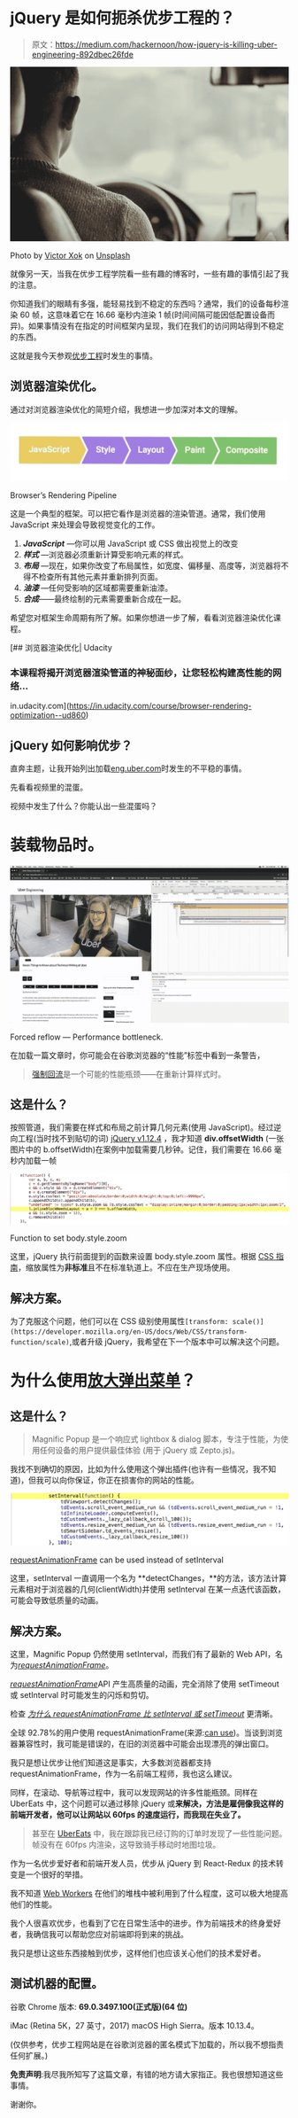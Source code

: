 # jQuery 是如何扼杀优步工程的？

> 原文：<https://medium.com/hackernoon/how-jquery-is-killing-uber-engineering-892dbec26fde>

![](img/aeee795129a2d10b4d306705d54cf474.png)

Photo by [Victor Xok](https://unsplash.com/photos/qd-zd2MoeE8?utm_source=unsplash&utm_medium=referral&utm_content=creditCopyText) on [Unsplash](https://unsplash.com/search/photos/uber?utm_source=unsplash&utm_medium=referral&utm_content=creditCopyText)

就像另一天，当我在优步工程学院看一些有趣的博客时，一些有趣的事情引起了我的注意。

你知道我们的眼睛有多强，能轻易找到不稳定的东西吗？通常，我们的设备每秒渲染 60 帧，这意味着它在 16.66 毫秒内渲染 1 帧(时间间隔可能因低配置设备而异)。如果事情没有在指定的时间框架内呈现，我们在我们的访问网站得到不稳定的东西。

这就是我今天参观[优步工程](https://eng.uber.com/)时发生的事情。

## 浏览器渲染优化。

通过对浏览器渲染优化的简短介绍，我想进一步加深对本文的理解。

![](img/caf812173c8d8ede8cde578a08d6008e.png)

Browser’s Rendering Pipeline

这是一个典型的框架。可以把它看作是浏览器的渲染管道。通常，我们使用 JavaScript 来处理会导致视觉变化的工作。

1.  ***JavaScript*** —你可以用 JavaScript 或 CSS 做出视觉上的改变
2.  ***样式*** —浏览器必须重新计算受影响元素的样式。
3.  ***布局*** —现在，如果你改变了布局属性，如宽度、偏移量、高度等，浏览器将不得不检查所有其他元素并重新排列页面。
4.  ***油漆*** —任何受影响的区域都需要重新油漆。
5.  ***合成***——最终绘制的元素需要重新合成在一起。

希望您对框架生命周期有所了解。如果你想进一步了解，看看浏览器渲染优化课程。

[](https://in.udacity.com/course/browser-rendering-optimization--ud860) [## 浏览器渲染优化| Udacity

### 本课程将揭开浏览器渲染管道的神秘面纱，让您轻松构建高性能的网络…

in.udacity.com](https://in.udacity.com/course/browser-rendering-optimization--ud860) 

## jQuery 如何影响优步？

直奔主题，让我开始列出加载[eng.uber.com](https://eng.uber.com/)时发生的不平稳的事情。

先看看视频里的混蛋。

视频中发生了什么？你能认出一些混蛋吗？

# 装载物品时。

![](img/73e5ef06ae0b777fe07eb5eec5f054bb.png)

Forced reflow — Performance bottleneck.

在加载一篇文章时，你可能会在谷歌浏览器的“性能”标签中看到一条警告，

> [强制回流](https://developers.google.com/web/tools/chrome-devtools/../../fundamentals/performance/rendering/avoid-large-complex-layouts-and-layout-thrashing#avoid-forced-synchronous-layouts)是一个可能的性能瓶颈——在重新计算样式时。

## 这是什么？

按照管道，我们需要在样式和布局之前计算几何元素(使用 JavaScript)。经过逆向工程(当时找不到贴切的词) [jQuery v1.12.4](https://code.jquery.com/jquery-1.12.4.js) ，我才知道 **div.offsetWidth** (一张图片中的 b.offsetWidth)在案例中加载需要几秒钟。记住，我们需要在 16.66 毫秒内加载一帧

![](img/a3a74c45f1eb1e81a32df4ae8ea3bccf.png)

Function to set body.style.zoom

这里，jQuery 执行前面提到的函数来设置 body.style.zoom 属性。根据 [CSS 指南](https://developer.mozilla.org/en-US/docs/Web/CSS/zoom)，缩放属性为**非标准**且不在标准轨道上。不应在生产现场使用。

## 解决方案。

为了克服这个问题，他们可以在 CSS 级别使用属性`[transform: scale()](https://developer.mozilla.org/en-US/docs/Web/CSS/transform-function/scale)`,或者升级 jQuery，我希望在下一个版本中可以解决这个问题。

# 为什么使用[放大弹出菜单](http://dimsemenov.com/plugins/magnific-popup/)？

## 这是什么？

> Magnific Popup 是一个响应式 lightbox & dialog 脚本，专注于性能，为使用任何设备的用户提供最佳体验
> (用于 jQuery 或 Zepto.js)。

我找不到确切的原因，比如为什么使用这个弹出插件(也许有一些情况，我不知道)，但我可以向你保证，你正在损害你的网站的性能。

![](img/4e2e30449143663e4b893b25e0c81c92.png)

[requestAnimationFrame](https://developer.mozilla.org/en-US/docs/Web/API/window/requestAnimationFrame) can be used instead of setInterval

这里，setInterval 一直调用一个名为 **detectChanges，**的方法，该方法计算元素相对于浏览器的几何(clientWidth)并使用 setInterval 在某一点迭代该函数，可能会导致低质量的动画。

## 解决方案。

这里，Magnific Popup 仍然使用 setInterval，而我们有了最新的 Web API，名为[*requestAnimationFrame*](https://developer.mozilla.org/en-US/docs/Web/API/window/requestAnimationFrame)。

[*requestAnimationFrame*](https://developer.mozilla.org/en-US/docs/Web/API/window/requestAnimationFrame)API 产生高质量的动画，完全消除了使用 setTimeout 或 setInterval 时可能发生的闪烁和剪切。

检查 [*为什么 requestAnimationFrame 比 setInterval 或 setTimeout*](https://stackoverflow.com/questions/38709923/why-is-requestanimationframe-better-than-setinterval-or-settimeout) 更清晰。

全球 92.78%的用户使用 requestAnimationFrame(来源:[can use](https://caniuse.com/#feat=requestanimationframe))。当谈到浏览器兼容性时，我可能是错误的，在旧的浏览器中可能会出现漂亮的弹出窗口。

我只是想让优步让他们知道这是事实，大多数浏览器都支持 requestAnimationFrame，作为一名前端工程师，我也这么建议。

同样，在滚动、导航等过程中，我可以发现网站的许多性能瓶颈。同样在 UberEats 中，这个问题可以通过移除 jQuery 或**来解决，方法是雇佣像我这样的前端开发者，他可以让网站以 60fps 的速度运行，而我现在失业了。**

> 甚至在 [UberEats](https://www.ubereats.com/en-IN/stores/) 中，我在跟踪我已经订购的订单时发现了一些性能问题。帧没有在 60fps 内渲染，这导致骑手移动时地图垃圾。

作为一名优步爱好者和前端开发人员，优步从 jQuery 到 React-Redux 的技术转变是一个很好的举措。

我不知道 [Web Workers](https://developer.mozilla.org/en-US/docs/Web/API/Web_Workers_API/Using_web_workers) 在他们的堆栈中被利用到了什么程度，这可以极大地提高他们的性能。

我个人很喜欢优步，也看到了它在日常生活中的进步。作为前端技术的终身爱好者，我确信我可以帮助您应对前端即将到来的挑战。

我只是想让这些东西接触到优步，这样他们也应该关心他们的技术爱好者。

## 测试机器的配置。

谷歌 Chrome 版本: **69.0.3497.100(正式版)(64 位)**

iMac (Retina 5K，27 英寸，2017) macOS High Sierra。版本 10.13.4。

(仅供参考，优步工程网站是在谷歌浏览器的匿名模式下加载的，所以我不想指责任何扩展。)

**免责声明**:我尽我所知写了这篇文章，有错的地方请大家指正。我也很想知道这些事情。

谢谢你。